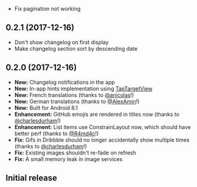 * Fix pagination not working

## 0.2.1 (2017-12-16)
* Don't show changelog on first display
* Make changelog section sort by descending date

## 0.2.0 (2017-12-16)
* **New:** Changelog notifications in the app
* **New:** In-app hints implementation using [TapTargetView](https://github.com/keepsafe/TapTargetView)
* **New:** French translations (thanks to [@anicolas](https://github.com/anicolas)!)
* **New:** German translations (thanks to [@AlexAmin](https://github.com/AlexAmin)!)
* **New:** Built for Android 8.1
* **Enhancement:** GitHub emojis are rendered in titles now (thanks to [@charlesdurham](https://github.com/charlesdurham)!)
* **Enhancement:** List items use ConstrainLayout now, which should have better perf (thanks to [@R4md4c](https://github.com/R4md4c)!)
* **Fix:** Gifs in Dribbble should no longer accidentally show multiple times (thanks to [@charlesdurham](https://github.com/charlesdurham)!)
* **Fix:** Existing images shouldn't re-fade on refresh
* **Fix:** A small memory leak in image services

## Initial release
